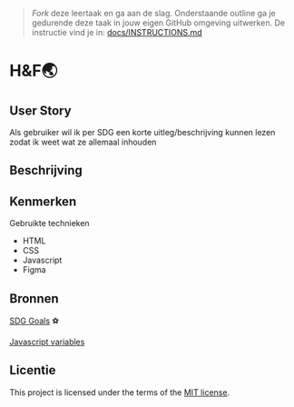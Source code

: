 > _Fork_ deze leertaak en ga aan de slag. 
Onderstaande outline ga je gedurende deze taak in jouw eigen GitHub omgeving uitwerken. 
De instructie vind je in: [docs/INSTRUCTIONS.md](docs/INSTRUCTIONS.md)

# H&F🌏
<!-- Geef je project een titel en schrijf in één zin wat het is -->

## User Story
<!-- Schrijf de user story waar je aan hebt gewerkt  -->
Als gebruiker wil ik per SDG een korte uitleg/beschrijving kunnen lezen zodat ik weet wat ze allemaal inhouden

## Beschrijving
<!-- In de Beschrijving staat hoe je project er uit ziet, hoe het werkt en wat je er mee kan. -->
<!-- Voeg een mooie poster visual toe 📸 -->
<!-- Voeg een link toe naar Github Pages 🌐-->

## Kenmerken
<!-- Bij Kenmerken staat welke technieken zijn gebruikt en hoe. Wat is de HTML structuur? Wat zijn de belangrijkste dingen in CSS? Wat is er met JS gedaan en hoe? -->
Gebruikte technieken 

* HTML
* CSS
* Javascript
* Figma

## Bronnen

[SDG Goals](https://sdgs.un.org/goals) ⚽

[Javascript variables](https://javascript.info/variables)

## Licentie

This project is licensed under the terms of the [MIT license](./LICENSE).

